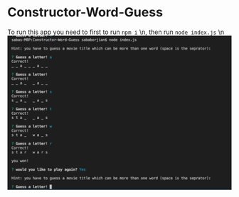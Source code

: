 # Constructor-Word-Guess
To run this app you need to first to run ```npm i``` \n,
then run ```node index.js``` \n
![in action](/images/Word.png)
